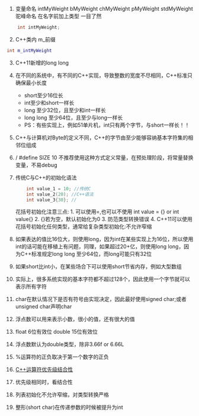 1. 变量命名 intMyWeight bMyWeight chMyWeight pMyWeight stdMyWeight 驼峰命名 在名字前加上类型 一目了然
```cpp
	int intMyWeight;
```

2. C++类内 m_前缀
```cpp
int m_intMyWeight
```

3. C++11新增的long long
4. 在不同的系统中，有不同的C++实现，导致整数的宽度不尽相同，C++标准只确保最小长度
	+ short至少16位长
	+ int至少和short一样长
	+ long 至少32位，且至少和int一样长
	+ long long 至少64位，且至少与long一样长
    - PS：有些实现上，例如51单片机，int只有两个字节，与short一样长！！

5. C++与计算机对Byte的定义不同，C++的字节由至少能够容纳基本字符集的相邻位组成
6. / #define SIZE 10 不推荐使用这种方式定义常量，在预处理阶段，将常量替换变量，不易debug
7. 传统C与C++的初始化语法
	```cpp
    	int value_1 = 10; //传统C
        int value_2(20); //C++语法
        int value_3{30}; //
    ```
    花括号初始化注意三点:
       1. 可以使用=,也可以不使用 int value = {} or int value{}
       2. {}若为空，默认初始化为0
       3. 防范类型转换错误
       4. C++11可以使用花括号初始化任何类型，通常给复杂类型初始化:不允许窄缩

8. 如果表达的值比16位大，则使用long，因为int在某些实现上为16位，所以使用int的话可能在移植上有问题，同理，如果超过20+亿，则使用long long，因为C++标准规定long long 至少64位，而long可能只有32位
9. 如果short比int小，在某些场合下可以使用short节省内存，例如大型数组
10. 实际上，很多系统实现的基本字符都不超过128个，因此使用一个字节就可以表示所有字符
11. char在默认情况下是否有符号由实现决定，因此最好使用signed char;或者unsigned char声明char
12. 浮点数可以用来表示小数，很小的值，还有很大的值
13. float 6位有效位 double 15位有效位
14. 浮点数默认为double类型，除非3.66f or 6.66L
15. %运算符的正负取决于第一个数字的正负
16. [C++运算符优先级结合性](https://baike.baidu.com/item/%E8%BF%90%E7%AE%97%E7%AC%A6%E4%BC%98%E5%85%88%E7%BA%A7/4752611?fr=aladdin)
17. 优先级相同时，看结合性
18. 列表初始化不允许窄缩，对类型转换严格 
19. 整形(short char)在传递参数的时候被提升为int
